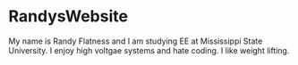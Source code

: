 # RandysWebsite
My name is Randy Flatness and I am studying EE at Mississippi State University. I enjoy high voltgae systems and hate coding. I like weight lifting.